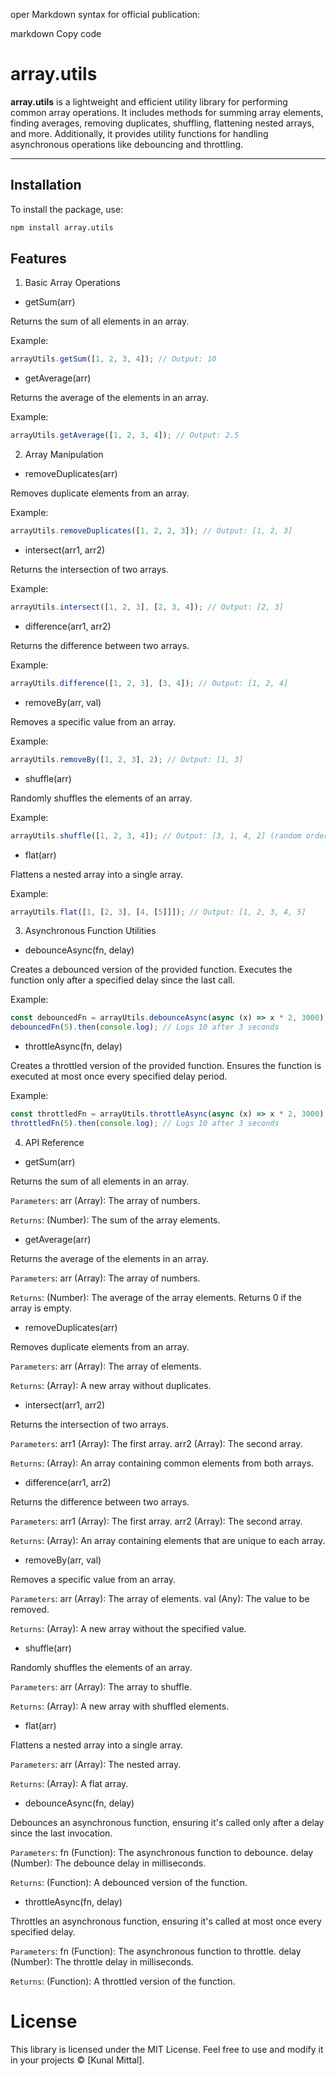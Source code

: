 oper Markdown syntax for official publication:

markdown
Copy code
# array.utils

**array.utils** is a lightweight and efficient utility library for performing common array operations. It includes methods for summing array elements, finding averages, removing duplicates, shuffling, flattening nested arrays, and more. Additionally, it provides utility functions for handling asynchronous operations like debouncing and throttling.

---

## Installation

To install the package, use:

```bash
npm install array.utils
```

## Features

1. Basic Array Operations

* getSum(arr)

Returns the sum of all elements in an array.

Example:

```javascript
arrayUtils.getSum([1, 2, 3, 4]); // Output: 10
```

* getAverage(arr)

Returns the average of the elements in an array.

Example:

```javascript
arrayUtils.getAverage([1, 2, 3, 4]); // Output: 2.5
```

2. Array Manipulation

* removeDuplicates(arr)

Removes duplicate elements from an array.

Example:

```javascript
arrayUtils.removeDuplicates([1, 2, 2, 3]); // Output: [1, 2, 3]
```
* intersect(arr1, arr2)

Returns the intersection of two arrays.

Example:

```javascript
arrayUtils.intersect([1, 2, 3], [2, 3, 4]); // Output: [2, 3]
```
* difference(arr1, arr2)

Returns the difference between two arrays.

Example:

```javascript
arrayUtils.difference([1, 2, 3], [3, 4]); // Output: [1, 2, 4]
```

* removeBy(arr, val)

Removes a specific value from an array.

Example:

```javascript
arrayUtils.removeBy([1, 2, 3], 2); // Output: [1, 3]
```

* shuffle(arr)

Randomly shuffles the elements of an array.

Example:

```javascript
arrayUtils.shuffle([1, 2, 3, 4]); // Output: [3, 1, 4, 2] (random order)
```

* flat(arr)

Flattens a nested array into a single array.

Example:

```javascript
arrayUtils.flat([1, [2, 3], [4, [5]]]); // Output: [1, 2, 3, 4, 5]
```

3. Asynchronous Function Utilities

* debounceAsync(fn, delay)

Creates a debounced version of the provided function. Executes the function only after a specified delay since the last call.

Example:

```javascript
const debouncedFn = arrayUtils.debounceAsync(async (x) => x * 2, 3000);
debouncedFn(5).then(console.log); // Logs 10 after 3 seconds
```

* throttleAsync(fn, delay)

Creates a throttled version of the provided function. Ensures the function is executed at most once every specified delay period.

Example:

```javascript
const throttledFn = arrayUtils.throttleAsync(async (x) => x * 2, 3000);
throttledFn(5).then(console.log); // Logs 10 after 3 seconds
```

4. API Reference

* getSum(arr)

Returns the sum of all elements in an array.

`Parameters`:
arr (Array): The array of numbers.

`Returns`:
(Number): The sum of the array elements.

* getAverage(arr)

Returns the average of the elements in an array.

`Parameters`:
arr (Array): The array of numbers.

`Returns`:
(Number): The average of the array elements. Returns 0 if the array is empty.

* removeDuplicates(arr)

Removes duplicate elements from an array.

`Parameters`:
arr (Array): The array of elements.

`Returns`:
(Array): A new array without duplicates.

* intersect(arr1, arr2)

Returns the intersection of two arrays.

`Parameters`:
arr1 (Array): The first array.
arr2 (Array): The second array.

`Returns`:
(Array): An array containing common elements from both arrays.

* difference(arr1, arr2)

Returns the difference between two arrays.

`Parameters`:
arr1 (Array): The first array.
arr2 (Array): The second array.

`Returns`:
(Array): An array containing elements that are unique to each array.

* removeBy(arr, val)

Removes a specific value from an array.

`Parameters`:
arr (Array): The array of elements.
val (Any): The value to be removed.

`Returns`:
(Array): A new array without the specified value.

* shuffle(arr)

Randomly shuffles the elements of an array.

`Parameters`:
arr (Array): The array to shuffle.

`Returns`:
(Array): A new array with shuffled elements.

* flat(arr)

Flattens a nested array into a single array.

`Parameters`:
arr (Array): The nested array.

`Returns`:
(Array): A flat array.

* debounceAsync(fn, delay)

Debounces an asynchronous function, ensuring it's called only after a delay since the last invocation.

`Parameters`:
fn (Function): The asynchronous function to debounce.
delay (Number): The debounce delay in milliseconds.

`Returns`:
(Function): A debounced version of the function.

* throttleAsync(fn, delay)

Throttles an asynchronous function, ensuring it's called at most once every specified delay.

`Parameters`:
fn (Function): The asynchronous function to throttle.
delay (Number): The throttle delay in milliseconds.

`Returns`:
(Function): A throttled version of the function.

# License

This library is licensed under the MIT License. Feel free to use and modify it in your projects © [Kunal Mittal].


